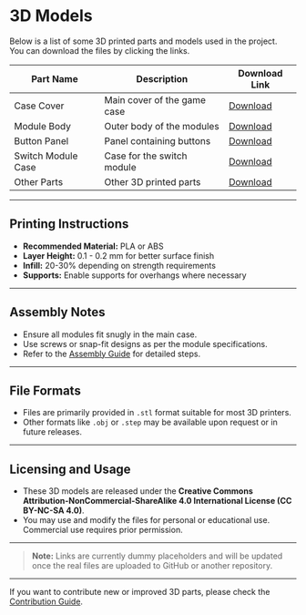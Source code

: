 # 3D Models

Below is a list of some 3D printed parts and models used in the project.  
You can download the files by clicking the links.

| Part Name          | Description                  | Download Link                              |
|--------------------|------------------------------|-------------------------------------------|
| Case Cover         | Main cover of the game case  | [Download](https://dummy-link.com/case.stl)   |
| Module Body        | Outer body of the modules    | [Download](https://dummy-link.com/module.stl) |
| Button Panel       | Panel containing buttons     | [Download](https://dummy-link.com/button.stl) |
| Switch Module Case | Case for the switch module   | [Download](https://dummy-link.com/switch.stl) |
| Other Parts        | Other 3D printed parts       | [Download](https://dummy-link.com/other.stl)  |

---

##  Printing Instructions

- **Recommended Material:** PLA or ABS  
- **Layer Height:** 0.1 - 0.2 mm for better surface finish  
- **Infill:** 20-30% depending on strength requirements  
- **Supports:** Enable supports for overhangs where necessary  

---

##  Assembly Notes

- Ensure all modules fit snugly in the main case.  
- Use screws or snap-fit designs as per the module specifications.  
- Refer to the [Assembly Guide](sales/outer-case.md) for detailed steps.  

---

##  File Formats

- Files are primarily provided in `.stl` format suitable for most 3D printers.  
- Other formats like `.obj` or `.step` may be available upon request or in future releases.  

---

##  Licensing and Usage

- These 3D models are released under the **Creative Commons Attribution-NonCommercial-ShareAlike 4.0 International License (CC BY-NC-SA 4.0)**.  
- You may use and modify the files for personal or educational use. Commercial use requires prior permission.  

---

> **Note:** Links are currently dummy placeholders and will be updated once the real files are uploaded to GitHub or another repository.

---

If you want to contribute new or improved 3D parts, please check the [Contribution Guide](contributing.md).

